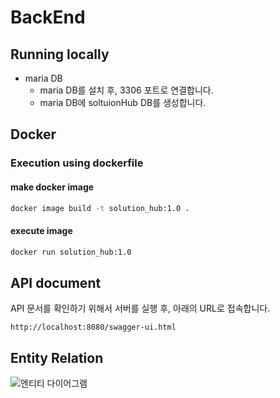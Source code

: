 # BackEnd



## Running locally

* maria DB
  * maria DB를 설치 후, 3306 포트로 연결합니다.
  * maria DB에 soltuionHub DB를 생성합니다.



## Docker

### Execution using dockerfile

#### make docker image

```bash
docker image build -t solution_hub:1.0 .
```



#### execute image

```bash
docker run solution_hub:1.0
```



## API document

API 문서를 확인하기 위해서 서버를 실행 후, 아래의 URL로 접속합니다.

`http://localhost:8080/swagger-ui.html`



## Entity Relation

![엔티티 다이어그램](https://user-images.githubusercontent.com/38449976/120375286-9850ca00-c355-11eb-89e6-0717f501ca9d.jpg)

